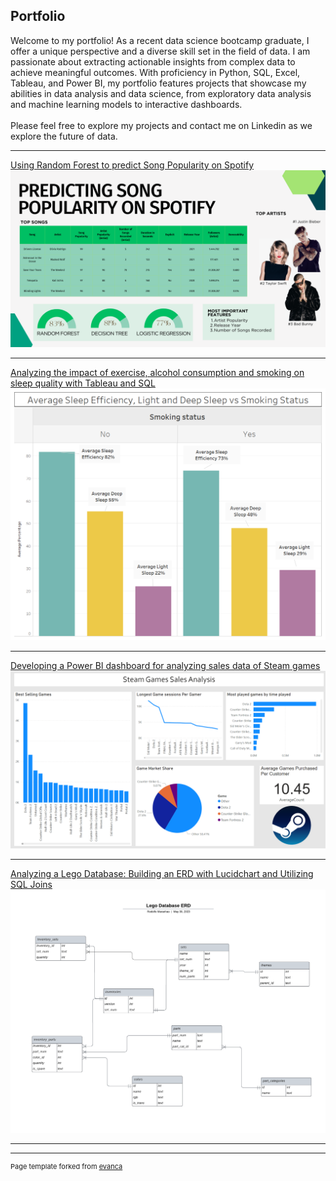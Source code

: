 ## Portfolio

Welcome to my portfolio! As a recent data science bootcamp graduate, I offer a unique perspective and a diverse skill set in the field of data. 
I am passionate about extracting actionable insights from complex data to achieve meaningful outcomes. With proficiency in Python, SQL, Excel, Tableau, and Power BI, my portfolio features projects that showcase my abilities in data analysis and data science, 
from exploratory data analysis and machine learning models to interactive dashboards. <br><br>
Please feel free to explore my projects and contact me on Linkedin as we explore the future of data.

---

[Using Random Forest to predict Song Popularity on Spotify](/Capstone_page.md)
<img src="images/Presentation Dashboard.png"/>

---

[Analyzing the impact of exercise, alcohol consumption and smoking on sleep quality with Tableau and SQL](/Sleep_Study_page.md)
<img src="images/Smoking Dashboard1.png"/>

---

[Developing a Power BI dashboard for analyzing sales data of Steam games](/Steam_Dash_Page.md)
<img src="images/SteamDashP1.png"/>

---

[Analyzing a Lego Database: Building an ERD with Lucidchart and Utilizing SQL Joins](/Lego_page.md)
<img src="images/Lego ERD.png"/>

---



---

<p style="font-size:11px">Page template forked from <a href="https://github.com/evanca/quick-portfolio">evanca</a></p>
<!-- Remove above link if you don't want to attibute -->
